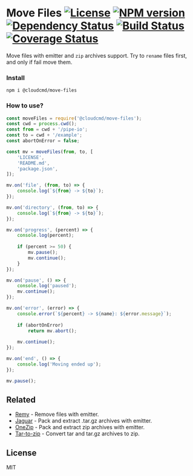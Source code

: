 # Move Files [![License][LicenseIMGURL]][LicenseURL] [![NPM version][NPMIMGURL]][NPMURL] [![Dependency Status][DependencyStatusIMGURL]][DependencyStatusURL] [![Build Status][BuildStatusIMGURL]][BuildStatusURL] [![Coverage Status][CoverageIMGURL]][CoverageURL]

Move files with emitter and `zip` archives support. Try to `rename` files first, and only if fail move them.

### Install

```
npm i @cloudcmd/move-files
```

### How to use?

```js
const moveFiles = require('@cloudcmd/move-files');
const cwd = process.cwd();
const from = cwd + '/pipe-io';
const to = cwd + '/example';
const abortOnError = false;

const mv = moveFiles(from, to, [
    'LICENSE',
    'README.md',
    'package.json',
]);

mv.on('file', (from, to) => {
    console.log(`${from} -> ${to}`);
});

mv.on('directory', (from, to) => {
    console.log(`${from} -> ${to}`);
});

mv.on('progress', (percent) => {
    console.log(percent);
    
    if (percent >= 50) {
        mv.pause();
        mv.continue();
    }
});

mv.on('pause', () => {
    console.log('paused');
    mv.continue();
});

mv.on('error', (error) => {
    console.error(`${percent} -> ${name}: ${error.message}`);
    
    if (abortOnError)
        return mv.abort();
    
    mv.continue();
});

mv.on('end', () => {
    console.log('Moving ended up');
});

mv.pause();
```

## Related

- [Remy](https://github.com/coderaiser/node-remy "Remy") - Remove files with emitter.
- [Jaguar](https://github.com/coderaiser/node-jaguar "Jaguar") - Pack and extract .tar.gz archives with emitter.
- [OneZip](https://github.com/coderaiser/node-onezip "OneZip") - Pack and extract zip archives with emitter.
- [Tar-to-zip](https://github.com/coderaiser/node-tar-to-zip "tar-to-zip") - Convert tar and tar.gz archives to zip.

## License

MIT

[NPMIMGURL]: https://img.shields.io/npm/v/@cloudcmd/move-files.svg?style=flat
[BuildStatusIMGURL]: https://img.shields.io/travis/cloudcmd/move-files/master.svg?style=flat
[DependencyStatusIMGURL]: https://img.shields.io/david/cloudcmd/move-files.svg?style=flat
[LicenseIMGURL]: https://img.shields.io/badge/license-MIT-317BF9.svg?style=flat
[CoverageIMGURL]: https://coveralls.io/repos/cloudcmd/move-files/badge.svg?branch=master&service=github
[NPMURL]: https://npmjs.org/package/@cloudcmd/move-files "npm"
[BuildStatusURL]: https://travis-ci.org/cloudcmd/move-files "Build Status"
[DependencyStatusURL]: https://david-dm.org/cloudcmd/move-files "Dependency Status"
[LicenseURL]: https://tldrlegal.com/license/mit-license "MIT License"
[CoverageURL]: https://coveralls.io/github/cloudcmd/move-files?branch=master
